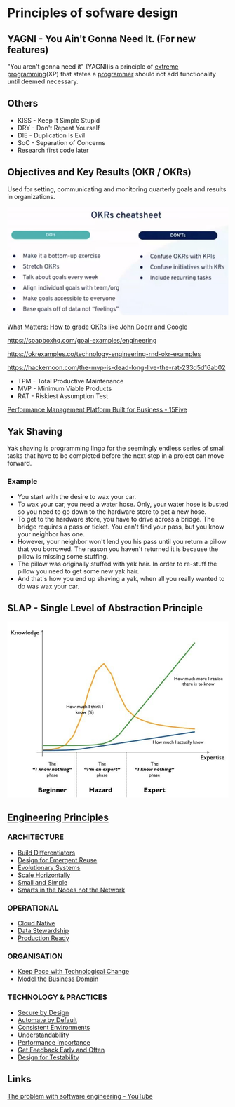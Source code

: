 # Principles of sofware design

## YAGNI - You Ain't Gonna Need It. (For new features)

"You aren't gonna need it" (YAGNI)is a principle of [extreme programming](https://en.wikipedia.org/wiki/Extreme_programming)(XP) that states a [programmer](https://en.wikipedia.org/wiki/Programmer) should not add functionality until deemed necessary.

## Others

- KISS - Keep It Simple Stupid
- DRY - Don't Repeat Yourself
- DIE - Duplication Is Evil
- SoC - Separation of Concerns
- Research first code later

## Objectives and Key Results (OKR / OKRs)

Used for setting, communicating and monitoring quarterly goals and results in organizations.

![image](../../media/Software-Coding-Development-Engineering-image1.jpg)

[What Matters: How to grade OKRs like John Doerr and Google](https://www.whatmatters.com/faqs/how-to-grade-okrs)

<https://soapboxhq.com/goal-examples/engineering>

<https://okrexamples.co/technology-engineering-rnd-okr-examples>

<https://hackernoon.com/the-mvp-is-dead-long-live-the-rat-233d5d16ab02>

- TPM - Total Productive Maintenance
- MVP - Minimum Viable Products
- RAT - Riskiest Assumption Test

[Performance Management Platform Built for Business - 15Five](https://www.15five.com/)

## Yak Shaving

Yak shaving is programming lingo for the seemingly endless series of small tasks that have to be completed before the next step in a project can move forward.

### Example

- You start with the desire to wax your car.
- To wax your car, you need a water hose. Only, your water hose is busted so you need to go down to the hardware store to get a new hose.
- To get to the hardware store, you have to drive across a bridge. The bridge requires a pass or ticket. You can't find your pass, but you know your neighbor has one.
- However, your neighbor won't lend you his pass until you return a pillow that you borrowed. The reason you haven't returned it is because the pillow is missing some stuffing.
- The pillow was originally stuffed with yak hair. In order to re-stuff the pillow you need to get some new yak hair.
- And that's how you end up shaving a yak, when all you really wanted to do was wax your car.

## SLAP - Single Level of Abstraction Principle

![image](../../media/Software-Coding-Development-Engineering-image2.jpg)

## [Engineering Principles](http://engineering-principles.onejl.uk/)

### ARCHITECTURE

- [Build Differentiators](http://engineering-principles.onejl.uk/architecture/Build_Differentiators.html)
- [Design for Emergent Reuse](http://engineering-principles.onejl.uk/architecture/Design_for_Emergent_Reuse.html)
- [Evolutionary Systems](http://engineering-principles.onejl.uk/architecture/Evolutionary_Systems.html)
- [Scale Horizontally](http://engineering-principles.onejl.uk/architecture/Scale_Horizontally.html)
- [Small and Simple](http://engineering-principles.onejl.uk/architecture/Small_and_Simple.html)
- [Smarts in the Nodes not the Network](http://engineering-principles.onejl.uk/architecture/Smarts_in_the_Nodes_not_the_Network.html)

### OPERATIONAL

- [Cloud Native](http://engineering-principles.onejl.uk/operational/Cloud_Native.html)
- [Data Stewardship](http://engineering-principles.onejl.uk/operational/Data_Stewardship.html)
- [Production Ready](http://engineering-principles.onejl.uk/operational/Production_Ready.html)

### ORGANISATION

- [Keep Pace with Technological Change](http://engineering-principles.onejl.uk/organisation/Keep_Pace_with_Technological_Change.html)
- [Model the Business Domain](http://engineering-principles.onejl.uk/organisation/Model_the_Business_Domain.html)

### TECHNOLOGY & PRACTICES

- [Secure by Design](http://engineering-principles.onejl.uk/practices/Secure_by_Design.html)
- [Automate by Default](http://engineering-principles.onejl.uk/practices/Automate_by_Default.html)
- [Consistent Environments](http://engineering-principles.onejl.uk/practices/Consistent_Environments.html)
- [Understandability](http://engineering-principles.onejl.uk/practices/Understandability.html)
- [Performance Importance](http://engineering-principles.onejl.uk/practices/Performance_Importance.html)
- [Get Feedback Early and Often](http://engineering-principles.onejl.uk/practices/Get_Feedback_Early_and_Often.html)
- [Design for Testability](http://engineering-principles.onejl.uk/practices/Testability.html)

## Links

[The problem with software engineering - YouTube](https://www.youtube.com/watch?v=M-ThkvdcYmo&ab_channel=HusseinNasser)
